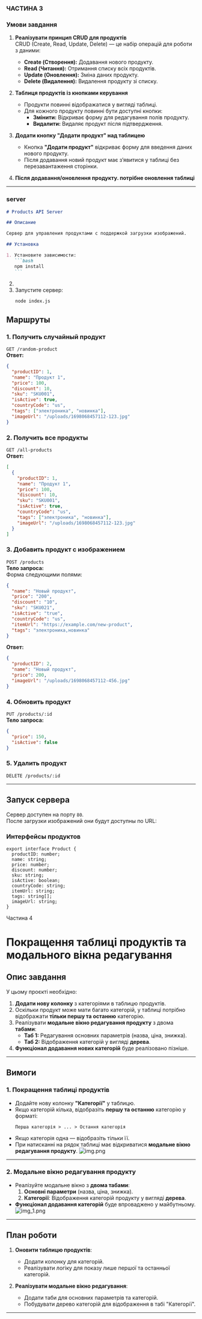 ### ЧАСТИНА 3


### **Умови завдання**

1. **Реалізувати принцип CRUD для продуктів**  
   CRUD (Create, Read, Update, Delete) — це набір операцій для роботи з даними:
   - **Create (Створення):** Додавання нового продукту.
   - **Read (Читання):** Отримання списку всіх продуктів.
   - **Update (Оновлення):** Зміна даних продукту.
   - **Delete (Видалення):** Видалення продукту зі списку.

2. **Таблиця продуктів із кнопками керування**
   - Продукти повинні відображатися у вигляді таблиці.
   - Для кожного продукту повинні бути доступні кнопки:
      - **Змінити:** Відкриває форму для редагування полів продукту.
      - **Видалити:** Видаляє продукт після підтвердження.

3. **Додати кнопку "Додати продукт" над таблицею**
   - Кнопка **"Додати продукт"** відкриває форму для введення даних нового продукту.
   - Після додавання новий продукт має з’явитися у таблиці без перезавантаження сторінки.
4. **Після додавання/оновлення продукту. потрібне оновлення таблиці**
  
---

### server

````markdown
# Products API Server

## Описание

Сервер для управления продуктами с поддержкой загрузки изображений.

## Установка

1. Установите зависимости:
   ```bash
   npm install
   ```
````

2. 
3. Запустите сервер:
   ```bash
   node index.js
   ```

## Маршруты

### 1. Получить случайный продукт

`GET /random-product`  
**Ответ:**

```json
{
  "productID": 1,
  "name": "Продукт 1",
  "price": 100,
  "discount": 10,
  "sku": "SKU001",
  "isActive": true,
  "countryCode": "us",
  "tags": ["электроника", "новинка"],
  "imageUrl": "/uploads/1698068457112-123.jpg"
}
```

### 2. Получить все продукты

`GET /all-products`  
**Ответ:**

```json
[
  {
    "productID": 1,
    "name": "Продукт 1",
    "price": 100,
    "discount": 10,
    "sku": "SKU001",
    "isActive": true,
    "countryCode": "us",
    "tags": ["электроника", "новинка"],
    "imageUrl": "/uploads/1698068457112-123.jpg"
  }
]
```

### 3. Добавить продукт с изображением

`POST /products`  
**Тело запроса:**  
Форма следующими полями:

```json
{
  "name": "Новый продукт",
  "price": "200",
  "discount": "10",
  "sku": "SKU021",
  "isActive": "true",
  "countryCode": "us",
  "itemUrl": "https://example.com/new-product",
  "tags": "электроника,новинка"
}
```

**Ответ:**

```json
{
  "productID": 2,
  "name": "Новый продукт",
  "price": 200,
  "imageUrl": "/uploads/1698068457112-456.jpg"
}
```

### 4. Обновить продукт

`PUT /products/:id`  
**Тело запроса:**

```json
{
  "price": 150,
  "isActive": false
}
```

### 5. Удалить продукт

`DELETE /products/:id`

---

## Запуск сервера

Сервер доступен на порту `80`.  
После загрузки изображений они будут доступны по URL:

### **Интерфейсы продуктов**
```
export interface Product {
  productID: number;
  name: string;
  price: number;
  discount: number;
  sku: string;
  isActive: boolean;
  countryCode: string;
  itemUrl: string;
  tags: string[];
  imageUrl: string;
}
````
Частина 4

# Покращення таблиці продуктів та модального вікна редагування

## Опис завдання

У цьому проєкті необхідно:

1. **Додати нову колонку** з категоріями в таблицю продуктів.
2. Оскільки продукт може мати багато категорій, у таблиці потрібно відображати **тільки першу та останню** категорію.
3. Реалізувати **модальне вікно редагування продукту** з двома **табами**:
   - **Таб 1:** Редагування основних параметрів (назва, ціна, знижка).
   - **Таб 2:** Відображення категорій у вигляді **дерева**.
4. **Функціонал додавання нових категорій** буде реалізовано пізніше.

---

## Вимоги

### 1. **Покращення таблиці продуктів**
- Додайте нову колонку **"Категорії"** у таблицю.
- Якщо категорій кілька, відобразіть **першу та останню** категорію у форматі:
  ```  
  Перша категорія > ... > Остання категорія  
  ```
- Якщо категорія одна — відобразіть тільки її.
- При натисканні на рядок таблиці має відкриватися **модальне вікно редагування продукту**.
![img.png](img.png)
---

### 2. **Модальне вікно редагування продукту**
- Реалізуйте модальне вікно з **двома табами**:
   1. **Основні параметри** (назва, ціна, знижка).
   2. **Категорії**: Відображення категорій продукту у вигляді **дерева**.
- **Функціонал додавання категорій** буде впроваджено у майбутньому.
![img_1.png](img_1.png)
---


## План роботи

1. **Оновити таблицю продуктів**:
   - Додати колонку для категорій.
   - Реалізувати логіку для показу лише першої та останньої категорій.

2. **Реалізувати модальне вікно редагування**:
   - Додати таби для основних параметрів та категорій.
   - Побудувати дерево категорій для відображення в табі "Категорії".

---